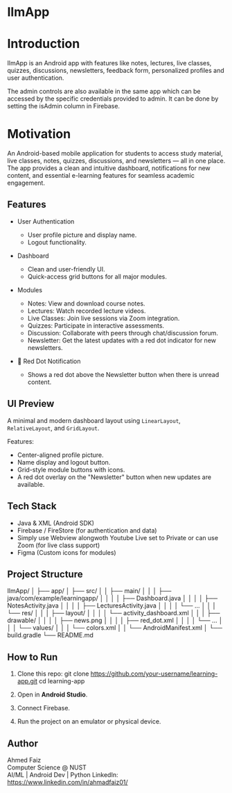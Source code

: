 # IlmApp

# Introduction                      
IlmApp is an Android app with features like notes, lectures, live classes, quizzes, discussions, newsletters, feedback form, personalized profiles and user authentication.

The admin controls are also available in the same app which can be accessed by the specific credentials provided to admin. 
It can be done by setting the isAdmin column in Firebase.

# Motivation

An Android-based mobile application for students to access study material, live classes, notes, quizzes, discussions, and newsletters — all in one place. The app provides a clean and intuitive dashboard, notifications for new content, and essential e-learning features for seamless academic engagement.


## Features

- User Authentication
  - User profile picture and display name.
  - Logout functionality.

- Dashboard
  - Clean and user-friendly UI.
  - Quick-access grid buttons for all major modules.

- Modules
  - Notes: View and download course notes.
  - Lectures: Watch recorded lecture videos.
  - Live Classes: Join live sessions via Zoom integration.
  - Quizzes: Participate in interactive assessments.
  - Discussion: Collaborate with peers through chat/discussion forum.
  - Newsletter: Get the latest updates with a red dot indicator for new newsletters.

- 🔴 Red Dot Notification
  - Shows a red dot above the Newsletter button when there is unread content.



## UI Preview

A minimal and modern dashboard layout using `LinearLayout`, `RelativeLayout`, and `GridLayout`. 

Features:

- Center-aligned profile picture.
- Name display and logout button.
- Grid-style module buttons with icons.
- A red dot overlay on the "Newsletter" button when new updates are available.


## Tech Stack

- Java & XML (Android SDK)
- Firebase / FireStore (for authentication and data)
- Simply use Webview alongwoth Youtube Live set to Private or can use Zoom (for live class support)
- Figma (Custom icons for modules)


## Project Structure


IlmApp/
│
├── app/
│   ├── src/
│   │   ├── main/
│   │   │   ├── java/com/example/learningapp/
│   │   │   │   ├── Dashboard.java
│   │   │   │   ├── NotesActivity.java
│   │   │   │   ├── LecturesActivity.java
│   │   │   │   └── ...
│   │   │   └── res/
│   │   │       ├── layout/
│   │   │       │   └── activity_dashboard.xml
│   │   │       ├── drawable/
│   │   │       │   ├── news.png
│   │   │       │   ├── red_dot.xml
│   │   │       │   └── ...
│   │   │       └── values/
│   │   │           └── colors.xml
│   │   └── AndroidManifest.xml
│   └── build.gradle
└── README.md



## How to Run

1. Clone this repo:
   git clone https://github.com/your-username/learning-app.git
   cd learning-app

2. Open in **Android Studio**.

3. Connect Firebase.

4. Run the project on an emulator or physical device.

## Author

Ahmed Faiz  
Computer Science @ NUST  
AI/ML | Android Dev | Python 
LinkedIn: https://www.linkedin.com/in/ahmadfaiz01/
